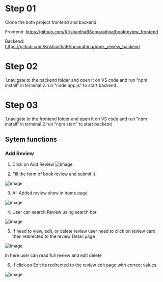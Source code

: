 # Step 01

Clone the both project frontend and backend

Frontend: https://github.com/KrishanthaBSomarathna/bookreview_frontend

Backend: https://github.com/KrishanthaBSomarathna/book_review_backend

# Step 02
1.navigate to the backend folder and open it on VS code and run "npm install" in terminal
2.run "node app.js" to start backend

# Step 03
1.navigate to the frontend folder and open it on VS code and run "npm install" in terminal
2.run "npm start" to start backend

## Sytem functions
### Add Review
1. Click on Add Review
![image](https://github.com/user-attachments/assets/f73dfc00-fc6a-4d4c-9981-965ba219c12e)


2. Fill the form of book review and submit it

![image](https://github.com/user-attachments/assets/d214f1d1-8590-489a-8fee-58e6b0c2e164)


3. All Added review show in home page

![image](https://github.com/user-attachments/assets/f0152744-9ced-4856-b038-7e1a0fd03a0c)

4. User can search Review using search bar

![image](https://github.com/user-attachments/assets/5eb40de9-7c60-4578-84e1-15e1c40955bb)

5. If need to view, edit, or delete review user need to click on review card then redirected to the review Detail page

![image](https://github.com/user-attachments/assets/0e64721e-5748-4af8-b53c-2794f5b389cc)

In here user can read full review and edit delete

6. If click on Edit its redirected to the review edit page with correct values

![image](https://github.com/user-attachments/assets/8728ca08-fc77-48df-83a7-5bdf99c5ccd7)




